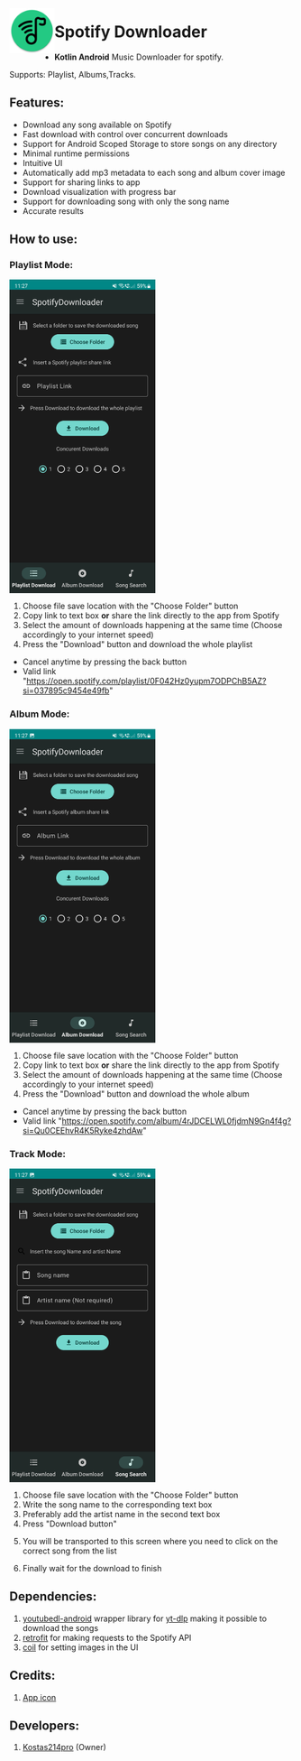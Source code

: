 
<a href="https://github.com/kostas214/SpotifyDownloader"><img src="https://github.com/kostas214/SpotifyDownloader/blob/main/Images/LauncherIcon.png" align="left" height="80" width="80" ></a>

# Spotify Downloader
- **Kotlin Android** Music Downloader for spotify.

Supports: Playlist, Albums,Tracks.

## Features:

 - Download any song available on Spotify
 - Fast download with control over concurrent downloads
 - Support for Android Scoped Storage to store songs on any directory 
 - Minimal runtime permissions
 - Intuitive UI
 -  Automatically add mp3 metadata to each song and album cover image
 - Support for sharing links to app 
 - Download visualization with progress bar  
 - Support for downloading song with only the song name 
 - Accurate results
 
 ## How to use:
 
 ### Playlist Mode:

  


<a href="https://github.com/kostas214/SpotifyDownloader"><img src="https://github.com/kostas214/SpotifyDownloader/blob/main/Images/PlayListTab.jpg" align="center" height="556" width="259" ></a>

 1. Choose file save location with the "Choose Folder" button
 2. Copy link to text box **or** share the link directly to the app from Spotify
 3. Select the amount of downloads happening at the same time (Choose accordingly to your internet speed)
 4. Press the "Download" button and download the whole playlist
 - Cancel anytime by pressing the back button 
 - Valid link "https://open.spotify.com/playlist/0F042Hz0yupm7ODPChB5AZ?si=037895c9454e49fb"

 

### Album Mode:
<a href="https://github.com/kostas214/SpotifyDownloader"><img src="https://github.com/kostas214/SpotifyDownloader/blob/main/Images/AlbumTab.jpg" align="center" height="556" width="259" ></a>
 1. Choose file save location with the "Choose Folder" button
 2. Copy link to text box **or** share the link directly to the app from Spotify
 3. Select the amount of downloads happening at the same time (Choose accordingly to your internet speed)
 4. Press the "Download" button and download the whole album
 - Cancel anytime by pressing the back button 
 - Valid link "https://open.spotify.com/album/4rJDCELWL0fjdmN9Gn4f4g?si=Qu0CEEhvR4K5Ryke4zhdAw"

### Track Mode:
<a href="https://github.com/kostas214/SpotifyDownloader"><img src="https://github.com/kostas214/SpotifyDownloader/blob/main/Images/SongTab.jpg" align="center" height="556" width="259" ></a>
 1. Choose file save location with the "Choose Folder" button
 2. Write the song name to the corresponding text box
 3. Preferably add the artist name in the second text box
 4. Press "Download button"

<a href="https://github.com/kostas214/SpotifyDownloader/blob/main/Images/ChooseSong.jpg" align="center" height="556" width="259" ></a>

5. You will be transported to this screen where you need to click on the correct song from the list 

 <a href="https://github.com/kostas214/SpotifyDownloader/blob/main/Images/DownloadSingleSong.jpg" align="center" height="556" width="259" ></a>
 
 6. Finally wait for the download to finish 


## Dependencies:

 1. [youtubedl-android](https://github.com/yausername/youtubedl-android) wrapper library for [yt-dlp](https://github.com/yt-dlp/yt-dlp) making it possible to download the songs 
 2. [retrofit](https://github.com/square/retrofit) for making requests to the Spotify API
 3. [coil](https://github.com/coil-kt/coil) for setting images in the UI
## Credits:
1. <a href="https://www.flaticon.com/free-icons/spotify" title="app Icon">App icon</a>

## Developers:
 1. [Kostas214pro](https://github.com/kostas214) (Owner)

 

